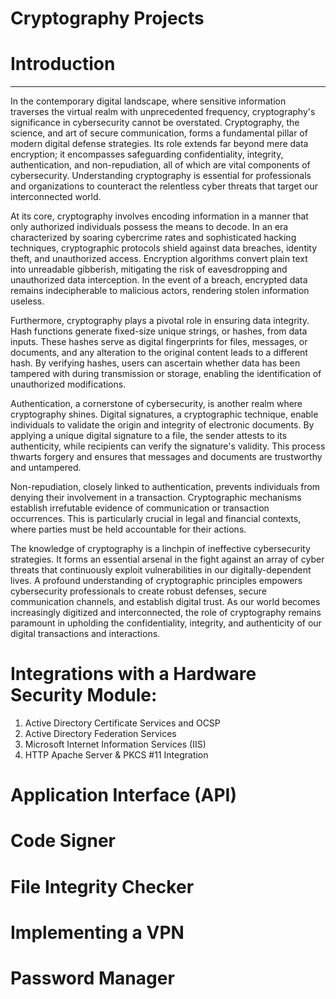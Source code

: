 #  Cryptography Projects #

# Introduction 
______________________________________________________
In the contemporary digital landscape, where sensitive information traverses the virtual realm with unprecedented frequency, cryptography's significance in cybersecurity cannot be overstated. Cryptography, the science, and art of secure communication, forms a fundamental pillar of modern digital defense strategies. Its role extends far beyond mere data encryption; it encompasses safeguarding confidentiality, integrity, authentication, and non-repudiation, all of which are vital components of cybersecurity. Understanding cryptography is essential for professionals and organizations to counteract the relentless cyber threats that target our interconnected world.

At its core, cryptography involves encoding information in a manner that only authorized individuals possess the means to decode. In an era characterized by soaring cybercrime rates and sophisticated hacking techniques, cryptographic protocols shield against data breaches, identity theft, and unauthorized access. Encryption algorithms convert plain text into unreadable gibberish, mitigating the risk of eavesdropping and unauthorized data interception. In the event of a breach, encrypted data remains indecipherable to malicious actors, rendering stolen information useless.

Furthermore, cryptography plays a pivotal role in ensuring data integrity. Hash functions generate fixed-size unique strings, or hashes, from data inputs. These hashes serve as digital fingerprints for files, messages, or documents, and any alteration to the original content leads to a different hash. By verifying hashes, users can ascertain whether data has been tampered with during transmission or storage, enabling the identification of unauthorized modifications.

Authentication, a cornerstone of cybersecurity, is another realm where cryptography shines. Digital signatures, a cryptographic technique, enable individuals to validate the origin and integrity of electronic documents. By applying a unique digital signature to a file, the sender attests to its authenticity, while recipients can verify the signature's validity. This process thwarts forgery and ensures that messages and documents are trustworthy and untampered.

Non-repudiation, closely linked to authentication, prevents individuals from denying their involvement in a transaction. Cryptographic mechanisms establish irrefutable evidence of communication or transaction occurrences. This is particularly crucial in legal and financial contexts, where parties must be held accountable for their actions.

The knowledge of cryptography is a linchpin of ineffective cybersecurity strategies. It forms an essential arsenal in the fight against an array of cyber threats that continuously exploit vulnerabilities in our digitally-dependent lives. A profound understanding of cryptographic principles empowers cybersecurity professionals to create robust defenses, secure communication channels, and establish digital trust. As our world becomes increasingly digitized and interconnected, the role of cryptography remains paramount in upholding the confidentiality, integrity, and authenticity of our digital transactions and interactions.




# Integrations with a Hardware Security Module:


1. Active Directory Certificate Services and OCSP
2. Active Directory Federation Services 
3. Microsoft Internet Information Services (IIS) 
4. HTTP Apache Server & PKCS #11 Integration

# Application Interface (API)


# Code Signer


# File Integrity Checker


# Implementing a VPN


# Password Manager








